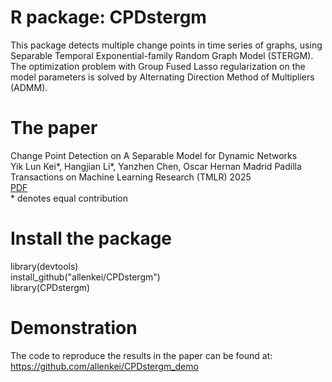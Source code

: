 # R package: CPDstergm
This package detects multiple change points in time series of graphs, using Separable Temporal Exponential-family Random Graph Model (STERGM). The optimization problem with Group Fused Lasso regularization on the model parameters is solved by Alternating Direction Method of Multipliers (ADMM).

# The paper
Change Point Detection on A Separable Model for Dynamic Networks\
Yik Lun Kei\*, Hangjian Li\*, Yanzhen Chen, Oscar Hernan Madrid Padilla\
Transactions on Machine Learning Research (TMLR) 2025\
[PDF](https://arxiv.org/pdf/2303.17642.pdf)\
\* denotes equal contribution

# Install the package
library(devtools)\
install_github("allenkei/CPDstergm")\
library(CPDstergm)

# Demonstration
The code to reproduce the results in the paper can be found at:
https://github.com/allenkei/CPDstergm_demo
